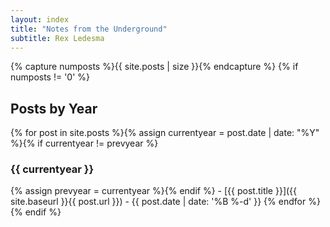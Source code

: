 ```yaml
---
layout: index
title: "Notes from the Underground"
subtitle: Rex Ledesma
---
```

{% capture numposts %}{{ site.posts | size }}{% endcapture %}
{% if numposts != '0' %}
## Posts by Year

{% for post in site.posts %}{% assign currentyear = post.date | date: "%Y" %}{% if currentyear != prevyear %}
### {{ currentyear }}
{% assign prevyear = currentyear %}{% endif %} - [{{ post.title }}]({{ site.baseurl }}{{ post.url }}) - {{ post.date | date: '%B %-d' }}
{% endfor %}
{% endif %}

